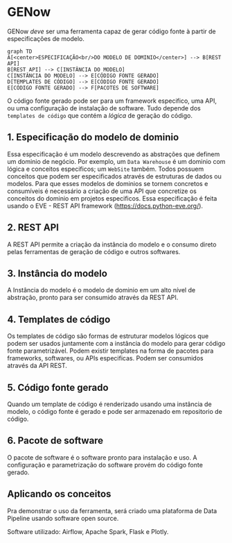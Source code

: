 # GENow
GENow _deve_ ser uma ferramenta capaz de gerar código fonte à partir de especificações de modelo.


```mermaid
graph TD
A[<center>ESPECIFICAÇÃO<br/>DO MODELO DE DOMINIO</center>] --> B[REST API]
B[REST API] --> C[INSTÂNCIA DO MODELO]
C[INSTÂNCIA DO MODELO] --> E[CÓDIGO FONTE GERADO] 
D[TEMPLATES DE CÓDIGO] --> E[CÓDIGO FONTE GERADO]
E[CÓDIGO FONTE GERADO] --> F[PACOTES DE SOFTWARE]
```

O código fonte gerado pode ser para um framework especifico, uma API, ou uma configuração de instalação de software. Tudo depende dos `templates de código` que contém a _lógica_ de geração do código.

## 1. Especificação do modelo de dominio
Essa especificação é um modelo descrevendo as abstrações que definem um dominio de negócio.
Por exemplo, um `Data Warehouse` é um dominio com lógica e conceitos especificos; um `WebSite` também. Todos possuem conceitos que podem ser especificados através de estruturas de dados ou modelos.
Para que esses modelos de dominios se tornem concretos e consumíveis é necessário a criação de uma API 
que concretize os conceitos do dominio em projetos especificos. Essa especificação é feita usando o EVE - REST API framework (https://docs.python-eve.org/).

## 2. REST API
A REST API permite a criação da instância do modelo e o consumo direto pelas ferramentas de geração de código e outros softwares. 

## 3. Instância do modelo
A Instância do modelo é o modelo de dominio em um alto nível de abstração, pronto para ser consumido através da REST API.

## 4. Templates de código
Os templates de código são formas de estruturar modelos lógicos que podem ser usados juntamente com a instância do modelo para gerar código fonte parametrizável.
Podem existir templates na forma de pacotes para frameworks, softwares, ou APIs especificas. Podem ser consumidos através da API REST.

## 5. Código fonte gerado
Quando um template de código é renderizado usando uma instância de modelo, o código fonte é gerado e pode ser armazenado em repositorio de código.

## 6. Pacote de software
O pacote de software é o software pronto para instalação e uso. A configuração e parametrização do software provém do código fonte gerado.


## Aplicando os conceitos

Pra demonstrar o uso da ferramenta, será criado uma plataforma de Data Pipeline usando software open source.

Software utilizado: 
Airflow, Apache Spark, Flask e Plotly.

